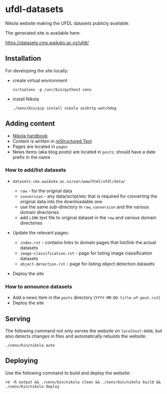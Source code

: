# ufdl-datasets
Nikola website making the UFDL datasets publicly available.

The generated site is available here:

https://datasets.cms.waikato.ac.nz/ufdl/


## Installation

For developing the site locally:

* create virtual environment

  ```
  virtualenv -p /usr/bin/python3 venv
  ```

* install Nikola

  ```
  ./venv/bin/pip install nikola aiohttp watchdog
  ```

## Adding content

* [Nikola handbook](https://getnikola.com/handbook.html)
* Content is written in [reStructured Text](http://docutils.sourceforge.net/rst.html)
* Pages are located in `pages`
* News items (aka blog posts) are located in `posts`; should have a date prefix in the name

### How to add/list datasets

* `datasets.cms.waikato.ac.nz/var/www/html/ufdl/data/`

  * `raw` - for the original data
  * `conversion` - any data/script/etc that is required for converting the original data into the downloadable one
  * use the same sub-directory in `raw`, `conversion` and the various domain directories 
  * add `LINK` text file to original dataset in the `raw` and various domain directories

* Update the relevant pages:

  * `index.rst` - contains links to domain pages that list/link the actual datasets
  * `image-classification.rst` - page for listing image classification datasets
  * `object-detection.rst` - page for listing object detection datasets

* Deploy the site


### How to announce datasets

* Add a news item in the `posts` directory (`YYYY-MM-DD-title-of-post.rst`)
* Deploy the site 


## Serving

The following command not only serves the website on `localhost:8000`, but also detects changes 
in files and automatically rebuilds the website:

```
./venv/bin/nikola auto
```

## Deploying

Use the following command to build and deploy the website:

```
rm -R output && ./venv/bin/nikola clean && ./venv/bin/nikola build && ./venv/bin/nikola deploy
```
